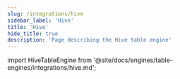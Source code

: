 ```yaml
---
slug: /integrations/hive
sidebar_label: 'Hive'
title: 'Hive'
hide_title: true
description: 'Page describing the Hive table engine'
---
```


import HiveTableEngine from '@site/docs/engines/table-engines/integrations/hive.md';

<HiveTableEngine/>
